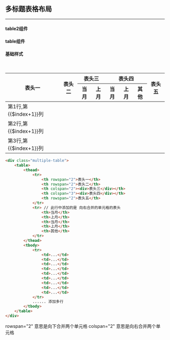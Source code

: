 ##  多标题表格布局

---

#### table2组件
<ks-table2
    v-bind:columns="columns"
    v-bind:data="tableData"
    v-bind:options="options"></ks-table2>


#### table组件
<!-- {{tableData}} -->
<!-- <ks-table 
    v-bind:data="tableData" 
    v-bind:columns="columns" 
    v-bind:options="options"></ks-table> -->


<script type="text/javascript">
    export default {
        data(){
            return {
                columns:['id','name','age','操作'],
                tableData: [
                  {id:1, name:"John",age:"sss",operator:''},
                  {id:2, name:"Jane",age:"24",operator:''},
                  {id:3, name:"Susan",age:"16",operator:''},
                  {id:4, name:"Chris",age:"55",operator:''},
                  {id:5, name:"Dan",age:"40",operator:''},
                  {id:6, name:"Jane",age:"24",operator:''},
                  {id:7, name:"Susan",age:"16",operator:''},
                  {id:8, name:"Chris",age:"55",operator:''},
                  {id:9, name:"Dan",age:"40",operator:''},
                  {id:10, name:"Jane",age:"24",operator:''},
                  {id:11, name:"Susan",age:"16",operator:''},
                  {id:12, name:"Chris",age:"55",operator:''},
                  {id:13, name:"Dan",age:"40",operator:''}
                ],
                options: {
                  // see the options API
                  templates:{
                    age(val){
                        // console.log(this)
                        return val.name
                    },
                    age2(val){
                        // console.log(this)
                        return this.add(val.name)
                    },
                    operator(val){
                        return `<a href="javascript:;" v-on:click.stop="output('${val.name}')" >操作</a><span>|</span>`
                        
                    }
                  }
                }
            }
        },
        methods:{
            add(val){
                return val+'---'
            },
            output(val){
                console.log(val)
                this.tableData.push({id:13, name:"aaaa",age:"40",operator:''})
            }
        }
    }
</script>

####  基础样式



<br>

<div class="multiple-table">
    <table>  
        <thead>    
            <tr>      
                <th rowspan="2">表头一</th>      
                <th rowspan="2">表头二</th>      
                <th colspan="2"><div>表头三</div></th>      
                <th colspan="3"><div>表头四</div></th>
                <th rowspan="2">表头五</th>     
            </tr>    
            <tr>      
                <th>当月</th>      
                <th>上月</th>      
                <th>当月</th>      
                <th>上月</th>      
                <th>其他</th>      
            </tr>  
        </thead>  
        <tbody>    
            <tr>      
                <td v-for="1 in 8">第1行,第{{$index+1}}列</td> 
            </tr>    
            <tr> 
                <td v-for="1 in 8">第2行,第{{$index+1}}列</td> 
            </tr>    
            <tr>      
                <td v-for="1 in 8">第3行,第{{$index+1}}列</td>   
            </tr> 
        </tbody>
    </table>
</div>

```html
<div class="multiple-table">
    <table>  
        <thead>    
            <tr>      
                <th rowspan="2">表头一</th>      
                <th rowspan="2">表头二</th>      
                <th colspan="2"><div>表头三</div></th>      
                <th colspan="3"><div>表头四</div></th>
                <th rowspan="2">表头五</th>     
            </tr>    
            <tr> // 此行中添加的是 向右合并的单元格的表头     
                <th>当月</th>      
                <th>上月</th>      
                <th>当月</th>      
                <th>上月</th>      
                <th>其他</th>      
            </tr>  
        </thead>  
        <tbody>    
            <tr>      
                <td>...</td>      
                <td>...</td>      
                <td>...</td>      
                <td>...</td>      
                <td>...</td>      
                <td>...</td>      
                <td>...</td>      
                <td>...</td> 
                <td>...</td>    
            </tr>
            ...... 添加多行    
        </tbody>
    </table>
</div>
```

rowspan="2"  意思是向下合并两个单元格
colspan="2"  意思是向右合并两个单元格
